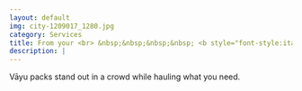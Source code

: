 ```yaml
---
layout: default
img: city-1209017_1280.jpg
category: Services
title: From your <br> &nbsp;&nbsp;&nbsp;&nbsp; <b style="font-style:italic;">- Daily Life</b>
description: |
---
```

  Vāyu packs stand out in a crowd while hauling what you need.
